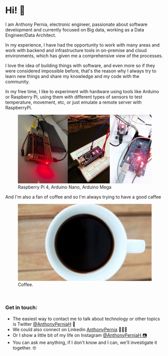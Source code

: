 
<h1>Hi! 👋</h1> 

<p>I am Anthony Pernia, electronic engineer, passionate about software development and currently focused on Big data, working as a Data Engineer/Data Architect.</p>
<p>In my experience, I have had the opportunity to work with many areas and work with backend and infrastructure tools in on-premise and cloud environments, which has given me a comprehensive view of the processes.</p>
<p>I love the idea of building things with software, and even more so if they were considered impossible before, that's the reason why I always try to learn new things and share my knowledge and my code with the community.</p>
<p>In my free time, I like to experiment with hardware using tools like Arduino or Raspberry Pi, using them with different types of sensors to test temperature, movement, etc, or just emulate a remote server with RaspberryPi.</p>
<div>
<figure>
<img src="https://raw.githubusercontent.com/anthonypernia/anthonypernia/main/img_preview/hardware1.png" alt="Raspberry Pi 4, Arduino Nano, Arduino Mega">
<figcaption>Raspberry Pi 4, Arduino Nano, Arduino Mega</figcaption>
</figure>
</div>
<p>And I'm also a fan of coffee and so I'm always trying to have a good caffee</p>
<div>
<figure>
<img src="https://raw.githubusercontent.com/anthonypernia/anthonypernia/main/img_preview/coffee1.jpeg" alt="Coffee">
<figcaption>Coffee.</figcaption>
</figure>
</div>
<br/>
<h3>Get in touch:</h3>
<ul>
<li>The easiest way to contact me to talk about technology or other topics is Twitter <a target="_blank" rel="noreferrer" href="https://twitter.com/AnthonyPerniaH">@AnthonyPerniaH</a> 💬</li>
<li>We could also connect on Linkedin <a target="_blank" rel="noreferrer" href="https://www.linkedin.com/in/anthonypernia/">AnthonyPernia</a> 👨🏽‍💻</li>
<li>Or I show a little bit of my life on Instagram <a target="_blank" rel="noreferrer" href="https://www.instagram.com/anthonyperniah/">@AnthonyPerniaH 📷</a></li>
<li>You can ask me anything, if I don't know and I can, we'll investigate it together. 🤓</li>
</ul>
<br>

</div>


